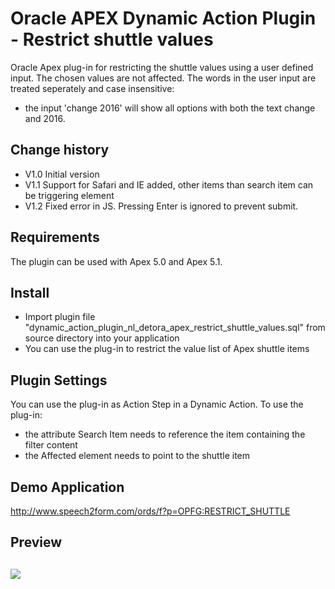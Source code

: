 # Oracle APEX Dynamic Action Plugin -  Restrict shuttle values
Oracle Apex plug-in for restricting the shuttle values using a user defined input.
The chosen values are not affected. The words in the user input are treated seperately
and case insensitive:
- the input 'change 2016' will show all options with both the text change and 2016.

## Change history
- V1.0    Initial version
- V1.1    Support for Safari and IE added, other items than search item can be triggering element
- V1.2    Fixed error in JS. Pressing Enter is ignored to prevent submit. 

## Requirements
The plugin can be used with Apex 5.0 and Apex 5.1.

## Install
- Import plugin file "dynamic_action_plugin_nl_detora_apex_restrict_shuttle_values.sql" from source directory into your application
- You can use the plug-in to restrict the value list of Apex shuttle items

## Plugin Settings
You can use the plug-in as Action Step in a Dynamic Action.
To use the plug-in:
- the attribute Search Item needs to reference the item containing the filter content
- the Affected element needs to point to the shuttle item

## Demo Application
http://www.speech2form.com/ords/f?p=OPFG:RESTRICT_SHUTTLE

## Preview
![](https://raw.githubusercontent.com/dickdral/apex-copy_to_clipboard/master/restrict_shuttle_values_example.gif?raw=true)
---
